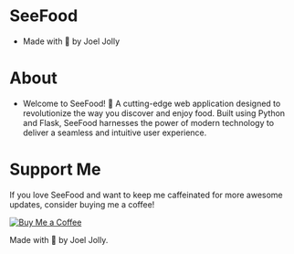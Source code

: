 # SeeFood
* Made with 💖 by Joel Jolly

# About
* Welcome to SeeFood! 🚀 A cutting-edge web application designed to revolutionize the way you discover and enjoy food. Built using Python and Flask, SeeFood harnesses the power of modern technology to deliver a seamless and intuitive user experience.
# Support Me
If you love SeeFood and want to keep me caffeinated for more awesome updates, consider buying me a coffee!

[![Buy Me a Coffee](https://img.shields.io/badge/Buy%20Me%20a%20Coffee-Donate-orange?style=for-the-badge&logo=buy-me-a-coffee)](https://www.buymeacoffee.com/withinjoel)

Made with 💖 by Joel Jolly.
